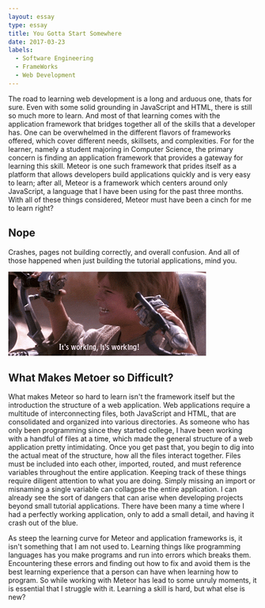 ```yaml
---
layout: essay
type: essay
title: You Gotta Start Somewhere
date: 2017-03-23
labels:
  - Software Engineering 
  - FrameWorks
  - Web Development
---
```


The road to learning web development is a long and arduous one, thats for sure. Even with some solid grounding in JavaScript and HTML, there is still so much more to learn. And most of that learning comes with the application framework that bridges together all of the skills that a developer has. One can be overwhelmed in the different flavors of frameworks offered, which cover different needs, skillsets, and complexities. For for the learner, namely a student majoring in Computer Science, the primary concern is finding an application framework that provides a gateway for learning this skill. Meteor is one such framework that prides itself as a platform that allows developers build applications quickly and is very easy to learn; after all, Meteor is a framework which centers around only JavaScript, a language that I have been using for the past three months. With all of these things considered, Meteor must have been a cinch for me to learn right? 

## Nope ##

Crashes, pages not building correctly, and overall confusion. And all of those happened when just building the tutorial applications, mind you. 

<img class="ui large centered image" src="../images/NOOO.gif">

## What Makes Metoer so Difficult? ##

What makes Meteor so hard to learn isn't the framework itself but the introduction the structure of a web application. Web applications require a multitude of interconnecting files, both JavaScript and HTML, that are consolidated and organized into various directories. As someone who has only been programming since they started college, I have been working with a handful of files at a time, which made the general structure of a web application pretty intimidating. Once you get past that, you begin to dig into the actual meat of the structure, how all the files interact together. Files must be included into each other, imported, routed, and must reference variables throughout the entire application. Keeping track of these things require diligent attention to what you are doing. Simply missing an import or misnaming a single variable can collagpse the entire application. I can already see the sort of dangers that can arise when developing projects beyond small tutorial applications. There have been many a time where I had a perfectly working application, only to add a small detail, and having it crash out of the blue. 

As steep the learning curve for Meteor and application frameworks is, it isn't something that I am not used to. Learning things like programming languages has you make programs and run into errors which breaks them. Encountering these errors and finding out how to fix and avoid them is the best learning experience that a person can have when learning how to program. So while working with Meteor has lead to some unruly moments, it is essential that I struggle with it. Learning a skill is hard, but what else is new?


